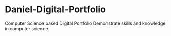 # Daniel-Digital-Portfolio
Computer Science based Digital Portfolio
Demonstrate skills and knowledge in computer science.
